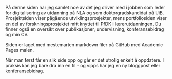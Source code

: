 På denne siden har jeg samlet noe av det jeg driver med i jobben som leder for digitalisering av utdanning på NLA og som doktorgradskandidat på UiB. Prosjektsiden viser pågående utviklingsprosjekter, mens portfoliosiden viser en del av forskningsprosjektet mitt knyttet til PfDK i lærerutdanningen. Du finner også en oversikt over publikasjoner, undervisning, konferansebidrag og min CV.

Siden er laget med mestemarten markdown filer på GitHub med Academic Pages malen. 

Når man først får en slik side opp og går er det utrolig enkelt å oppdatere. I praksis kan jeg bare dra inn en fil - og vipps har jeg en ny bloggpost eller konferansebidrag.